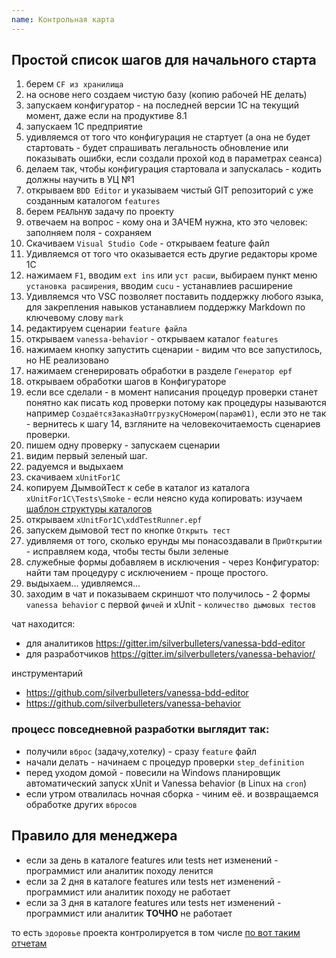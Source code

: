 ```yaml
---
name: Контрольная карта
---
```


## Простой список шагов для начального старта

1. берем `CF из хранилища`
2. на основе него создаем чистую базу (копию рабочей НЕ делать)
3. запускаем конфигуратор - на последней версии 1С на текущий момент, даже если на продуктиве 8.1
4. запускаем 1С предприятие
5. удивляемся от того что конфигурация не стартует (а она не будет стартовать - будет спрашивать легальность обновление или показывать ошибки, если создали прохой код в параметрах сеанса)
6. делаем так, чтобы конфигурация стартовала и запускалась - кодить должны научить в УЦ №1
7. открываем `BDD Editor` и указываем чистый GIT репозиторий с уже созданным каталогом `features`
8. берем `РЕАЛЬНУЮ` задачу по проекту
9. отвечаем на вопрос - кому она и ЗАЧЕМ нужна, кто это человек: заполняем поля - сохраняем
10. Скачиваем `Visual Studio Code` - открываем feature файл
11. Удивляемся от того что оказывается есть другие редакторы кроме 1С
12. нажимаем `F1`, вводим `ext ins` или `уст расши`, выбираем пункт меню `установка расширения`, вводим `cucu` - устанавлиев расширение
13. Удивляемся что VSC позволяет поставить поддержку любого языка, для закрепления навыков устанавлием поддержку Markdown по ключевому слову `mark`
14. редактируем сценарии `feature файла`
15. открываем `vanessa-behavior` - открываем каталог `features`
16. нажимаем кнопку запустить сценарии - видим что все запустилось, но НЕ реализовано
17. нажимаем сгенерировать обработки в разделе `Генератор epf`
18. открываем обработки шагов в Конфигураторе
19. если все сделали - в момент написания процедур проверки станет понятно как писать код проверки потому как процедуры называются например `СоздаётсяЗаказНаОтгрузкуСНомером(парам01)`, если это не так - вернитесь к шагу 14, взгляните на человекочитаемость сценариев проверки.
20. пишем одну проверку - запускаем сценарии
21. видим первый зеленый шаг.
22. радуемся и выдыхаем
23. скачиваем `xUnitFor1C`
24. копируем ДымвойТест к себе в каталог из каталога `xUnitFor1C\Tests\Smoke` - если неясно куда копировать: изучаем [шаблон структуры каталогов](./bootsrap)
25. открываем `xUnitFor1C\xddTestRunner.epf`
26. запускем дымовой тест по кнопке `Открыть тест`
27. удивляемя от того, сколько ерунды мы понасоздавали в `ПриОткрытии` - исправляем кода, чтобы тесты были зеленые
28. служебные формы добавляем в исключения - через Конфигуратор: найти там процедуру с исключением - проще простого.
29. выдыхаем... удивляемся...
30. заходим в чат и показываем скриншот что получилось - 2 формы `vanessa behavior` с первой `фичей` и xUnit - `количество дымовых тестов`

чат находится:

* для аналитиков https://gitter.im/silverbulleters/vanessa-bdd-editor
* для разработчиков https://gitter.im/silverbulleters/vanessa-behavior/

инструментарий

* https://github.com/silverbulleters/vanessa-bdd-editor
* https://github.com/silverbulleters/vanessa-behavior

### процесс повседневной разработки выглядит так:

* получили `вброс` (задачу,хотелку) - сразу `feature` файл
* начали делать - начинаем с процедур проверки `step_definition`
* перед уходом домой - повесили на Windows планировщик автоматический запуск xUnit и Vanessa behavior (в Linux на `cron`)
* если утром отвалилась ночная сборка - чиним её. и возвращаемся обработке других `вбросов`

## Правило для менеджера

* если за день в каталоге features или tests нет изменений - программист или аналитик походу ленится
* если за 2 дня в каталоге features или tests нет изменений - программист или аналитик походу не работает
* если за 3 дня в каталоге features или tests нет изменений - программист или аналитик **ТОЧНО** не работает

то есть `здоровье` проекта контролируется в том числе [по вот таким отчетам](https://github.com/silverbulleters/vanessa-behavior/pulse/halfweekly)

